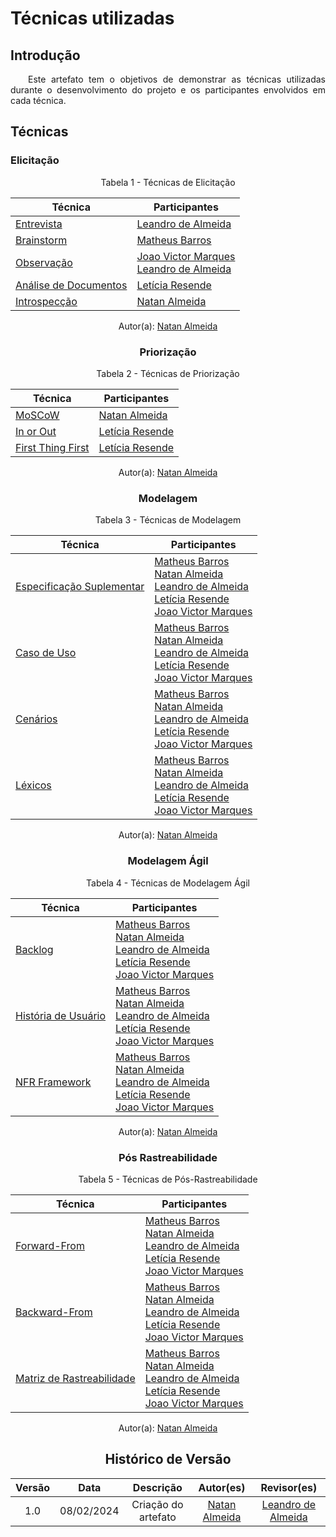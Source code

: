 # Técnicas utilizadas

## Introdução

<p align="justify">&emsp;&emsp;Este artefato tem o objetivos de demonstrar as técnicas utilizadas durante o desenvolvimento do projeto e os participantes envolvidos em cada técnica.</p>

## Técnicas

### Elicitação

<center>

<figcaption>Tabela 1 - Técnicas de Elicitação </figcaption>

| **Técnica** | **Participantes** |
|-------------|-------------------|
| <a href="https://requisitos-de-software.github.io/2024.2-CAESB-Autoatendimento/elicitacao/tecnicas/Brainstorm/">Entrevista</a>| [Leandro de Almeida](https://github.com/leomitx10) |
| <a href="https://requisitos-de-software.github.io/2024.2-CAESB-Autoatendimento/elicitacao/tecnicas/entrevista/">Brainstorm</a>| [Matheus Barros](https://github.com/Ninja-Haiyai) |
| <a href="https://requisitos-de-software.github.io/2024.2-CAESB-Autoatendimento/elicitacao/tecnicas/observacao/">Observação</a>| [Joao Victor Marques](https://github.com/jmarquees)  <br>  [Leandro de Almeida](https://github.com/leomitx10)|
| <a href="https://requisitos-de-software.github.io/2024.2-CAESB-Autoatendimento/elicitacao/tecnicas/analise_documento/">Análise de Documentos</a>| [Letícia Resende ](https://github.com/LeticiaResende23)  |
| <a href="https://requisitos-de-software.github.io/2024.2-CAESB-Autoatendimento/elicitacao/tecnicas/introspeccao/">Introspecção</a>|[Natan Almeida](https://github.com/natanalmeida03) |

Autor(a): <a href="https://github.com/natanalmeida03" target = "_blank">Natan Almeida</a>

### Priorização

<center>

<figcaption>Tabela 2 - Técnicas de Priorização </figcaption>

| **Técnica** | **Participantes** |
|-------------|-------------------|
| <a href="https://requisitos-de-software.github.io/2024.2-CAESB-Autoatendimento/priorizacao/moscow/">MoSCoW</a>|[Natan Almeida](https://github.com/natanalmeida03)  |
| <a href="https://requisitos-de-software.github.io/2024.2-CAESB-Autoatendimento/priorizacao/tec_In/">In or Out</a>| [Letícia Resende ](https://github.com/LeticiaResende23) |
| <a href="https://requisitos-de-software.github.io/2024.2-CAESB-Autoatendimento/priorizacao/tec_First/">First Thing First</a>|[Letícia Resende ](https://github.com/LeticiaResende23)|

Autor(a): <a href="https://github.com/natanalmeida03" target = "_blank">Natan Almeida</a>

### Modelagem

<center>

<figcaption>Tabela 3 - Técnicas de Modelagem  </figcaption>

| **Técnica** | **Participantes** |
|-------------|-------------------|
| <a href="https://requisitos-de-software.github.io/2024.2-CAESB-Autoatendimento/modelagem/especSup/">Especificação Suplementar</a>|[Matheus Barros](https://github.com/Ninja-Haiyai) <br> [Natan Almeida](https://github.com/natanalmeida03) <br> [Leandro de Almeida](https://github.com/leomitx10) <br> [Letícia Resende ](https://github.com/LeticiaResende23) <br> [Joao Victor Marques](https://github.com/jmarquees)  |
| <a href="https://requisitos-de-software.github.io/2024.2-CAESB-Autoatendimento/modelagem/caso_uso/">Caso de Uso</a>|[Matheus Barros](https://github.com/Ninja-Haiyai) <br> [Natan Almeida](https://github.com/natanalmeida03) <br> [Leandro de Almeida](https://github.com/leomitx10) <br> [Letícia Resende ](https://github.com/LeticiaResende23) <br> [Joao Victor Marques](https://github.com/jmarquees)  |
| <a href="https://requisitos-de-software.github.io/2024.2-CAESB-Autoatendimento/modelagem/cenarios/">Cenários</a>|[Matheus Barros](https://github.com/Ninja-Haiyai) <br> [Natan Almeida](https://github.com/natanalmeida03) <br> [Leandro de Almeida](https://github.com/leomitx10) <br> [Letícia Resende ](https://github.com/LeticiaResende23) <br> [Joao Victor Marques](https://github.com/jmarquees)  |
| <a href="https://requisitos-de-software.github.io/2024.2-CAESB-Autoatendimento/modelagem/lexicos/">Léxicos</a>|[Matheus Barros](https://github.com/Ninja-Haiyai) <br> [Natan Almeida](https://github.com/natanalmeida03) <br> [Leandro de Almeida](https://github.com/leomitx10) <br> [Letícia Resende ](https://github.com/LeticiaResende23) <br> [Joao Victor Marques](https://github.com/jmarquees)  |

Autor(a): <a href="https://github.com/natanalmeida03" target = "_blank">Natan Almeida</a>

### Modelagem Ágil

<center>

<figcaption>Tabela 4 - Técnicas de  Modelagem Ágil</figcaption>

| **Técnica** | **Participantes** |
|-------------|-------------------|
| <a href="https://requisitos-de-software.github.io/2024.2-CAESB-Autoatendimento/modelagem_agil/backlog/">Backlog</a>|[Matheus Barros](https://github.com/Ninja-Haiyai) <br> [Natan Almeida](https://github.com/natanalmeida03) <br> [Leandro de Almeida](https://github.com/leomitx10) <br> [Letícia Resende ](https://github.com/LeticiaResende23) <br> [Joao Victor Marques](https://github.com/jmarquees) |
| <a href="https://requisitos-de-software.github.io/2024.2-CAESB-Autoatendimento/modelagem_agil/historia_usuario/">História de Usuário</a>|[Matheus Barros](https://github.com/Ninja-Haiyai) <br> [Natan Almeida](https://github.com/natanalmeida03) <br> [Leandro de Almeida](https://github.com/leomitx10) <br> [Letícia Resende ](https://github.com/LeticiaResende23) <br> [Joao Victor Marques](https://github.com/jmarquees) |
| <a href="https://requisitos-de-software.github.io/2024.2-CAESB-Autoatendimento/modelagem_agil/nfr/">NFR Framework</a>|[Matheus Barros](https://github.com/Ninja-Haiyai) <br> [Natan Almeida](https://github.com/natanalmeida03) <br> [Leandro de Almeida](https://github.com/leomitx10) <br> [Letícia Resende ](https://github.com/LeticiaResende23) <br> [Joao Victor Marques](https://github.com/jmarquees)|

Autor(a): <a href="https://github.com/natanalmeida03" target = "_blank">Natan Almeida</a>


</center>

### Pós Rastreabilidade

<center>

<figcaption>Tabela 5 - Técnicas de  Pós-Rastreabilidade</figcaption>

| **Técnica** | **Participantes** |
|-------------|-------------------|
| <a href="https://requisitos-de-software.github.io/2024.2-CAESB-Autoatendimento/pos_rastreabilidade/forwardfrom/">Forward-From</a>| [Matheus Barros](https://github.com/Ninja-Haiyai) <br> [Natan Almeida](https://github.com/natanalmeida03) <br> [Leandro de Almeida](https://github.com/leomitx10) <br> [Letícia Resende ](https://github.com/LeticiaResende23) <br> [Joao Victor Marques](https://github.com/jmarquees) |
| <a href="https://requisitos-de-software.github.io/2024.2-CAESB-Autoatendimento/pos_rastreabilidade/backwardfrom/">Backward-From</a>| [Matheus Barros](https://github.com/Ninja-Haiyai) <br> [Natan Almeida](https://github.com/natanalmeida03) <br> [Leandro de Almeida](https://github.com/leomitx10) <br> [Letícia Resende ](https://github.com/LeticiaResende23) <br> [Joao Victor Marques](https://github.com/jmarquees) |
| <a href="https://requisitos-de-software.github.io/2024.2-CAESB-Autoatendimento/pos_rastreabilidade/matriz/">Matriz de Rastreabilidade</a>| [Matheus Barros](https://github.com/Ninja-Haiyai) <br> [Natan Almeida](https://github.com/natanalmeida03) <br> [Leandro de Almeida](https://github.com/leomitx10) <br> [Letícia Resende ](https://github.com/LeticiaResende23) <br> [Joao Victor Marques](https://github.com/jmarquees)   |

Autor(a): <a href="https://github.com/natanalmeida03" target = "_blank">Natan Almeida</a>

</center>

## Histórico de Versão

<center>

| Versão |    Data    |      Descrição       |       Autor(es)       |     Revisor(es)     |
| :----: | :--------: | :------------------: | :-------------------: | :-----------------: |
|  1.0   | 08/02/2024 | Criação do artefato |  [Natan Almeida](https://github.com/natanalmeida03) |[Leandro de Almeida](https://github.com/leomitx10)  | 


</center>